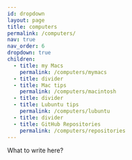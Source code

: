 ```yaml
---
id: dropdown
layout: page
title: computers
permalink: /computers/
nav: true
nav_order: 6
dropdown: true
children:
  - title: my Macs
    permalink: /computers/mymacs
  - title: divider
  - title: Mac tips
    permalink: /computers/macintosh
  - title: divider
  - title: Lubuntu tips
    permalink: /computers/lubuntu
  - title: divider
  - title: GitHub Repositories
    permalink: /computers/repositories
---
```


What to write here?
